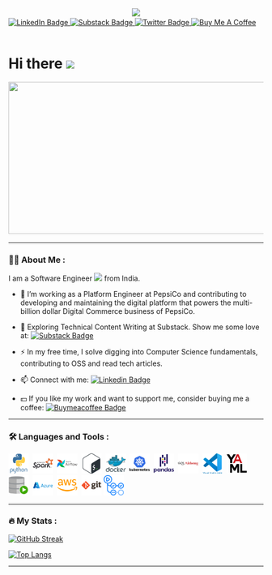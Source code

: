 <!--
**kunaljubce/kunaljubce** is a ✨ _special_ ✨ repository because its `README.md` (this file) appears on your GitHub profile.

Here are some ideas to get you started:

- 🔭 I’m currently working on ...
- 🌱 I’m currently learning ...
- 👯 I’m looking to collaborate on ...
- 🤔 I’m looking for help with ...
- 💬 Ask me about ...
- 📫 How to reach me: ...
- 😄 Pronouns: ...
- ⚡ Fun fact: ...

[![kunaljubce's GitHub | Stats](https://stats.quira.sh/kunaljubce/github?theme=dark)](https://quira.sh?utm_source=widgets&utm_campaign=kunaljubce)
-->

<div id="header" align="center">
  <img src="https://i.giphy.com/media/v1.Y2lkPTc5MGI3NjExZ2M1eGo3ZDhxdHBqcnNrMWJ6cmtqaDRqY2FmdnQ3N2M1bXN2MXBjdSZlcD12MV9pbnRlcm5hbF9naWZfYnlfaWQmY3Q9cw/igRW3jH2LcCVzMqi5F/giphy.gif" width="100"/>
</div>

<div id="badges">
  <a href="https://www.linkedin.com/in/kunaljubce/">
    <img src="https://img.shields.io/badge/LinkedIn-blue?style=for-the-badge&logo=linkedin&logoColor=white" alt="LinkedIn Badge"/>
  </a>
  <a href="https://kunaljubce.substack.com/">
    <img src="https://img.shields.io/badge/Substack-orange?style=for-the-badge&logo=substack&logoColor=white" alt="Substack Badge"/>
  </a>
  <a href="https://x.com/kunaljubce">
    <img src="https://img.shields.io/badge/Twitter-blue?style=for-the-badge&logo=twitter&logoColor=white" alt="Twitter Badge"/>
  </a>
  <a href="https://www.buymeacoffee.com/kunaljubce" target="_blank">
    <img src="https://cdn.buymeacoffee.com/buttons/default-orange.png" alt="Buy Me A Coffee" height="28" width="170">
  </a>
</div>

<img src="https://komarev.com/ghpvc/?username=kunaljubce&style=flat-square&color=blue" alt=""/>

<h1>
  Hi there
  <img src="https://media.giphy.com/media/hvRJCLFzcasrR4ia7z/giphy.gif" width="30px"/>
</h1>

<div align="center">
  <img src="https://media.giphy.com/media/dWesBcTLavkZuG35MI/giphy.gif" width="600" height="300"/>
</div>

---

### :man_technologist: About Me :

I am a Software Engineer <img src="https://media.giphy.com/media/WUlplcMpOCEmTGBtBW/giphy.gif" width="30"> from India.

- :telescope: I’m working as a Platform Engineer at PepsiCo and contributing to developing and maintaining the digital platform that powers the multi-billion dollar Digital Commerce business of PepsiCo.

- :seedling: Exploring Technical Content Writing at Substack. Show me some love at: [![Substack Badge](https://img.shields.io/badge/-kunaljubce-orange?style=flat&logo=Substack&logoColor=white)](https://kunaljubce.substack.com)

- :zap: In my free time, I solve digging into Computer Science fundamentals, contributing to OSS and read tech articles.

- :mailbox: Connect with me: [![Linkedin Badge](https://img.shields.io/badge/-kunaljubce-blue?style=flat&logo=Linkedin&logoColor=white)](https://www.linkedin.com/in/kunaljubce/)

- :dollar: If you like my work and want to support me, consider buying me a coffee: [![Buymeacoffee Badge](https://img.shields.io/badge/-buymeacoffee-orange?style=flat&logo=Buymeacoffee&logoColor=white)](buymeacoffee.com/kunaljubce)

---

### :hammer_and_wrench: Languages and Tools :

<div>
  <img src="https://github.com/devicons/devicon/blob/master/icons/python/python-original-wordmark.svg" title="Python" alt="Python" width="40" height="40"/>&nbsp;
  <img src="https://github.com/devicons/devicon/blob/master/icons/apachespark/apachespark-original-wordmark.svg" title="Apache Spark" alt="Apache Spark" width="40" height="40"/>&nbsp;
  <img src="https://github.com/devicons/devicon/blob/master/icons/apacheairflow/apacheairflow-original-wordmark.svg" title="Apache Airflow" alt="Apache Airflow" width="40" height="40"/>&nbsp;
  <img src="https://github.com/devicons/devicon/blob/master/icons/bash/bash-original.svg" title="Bash" alt="Bash" width="40" height="40"/>&nbsp;
  <img src="https://github.com/devicons/devicon/blob/master/icons/docker/docker-original-wordmark.svg" title="Docker" alt="Docker" width="40" height="40"/>&nbsp;
  <img src="https://github.com/devicons/devicon/blob/master/icons/kubernetes/kubernetes-original-wordmark.svg" title="Kubernetes" alt="Kubernetes " width="40" height="40"/>&nbsp;
  <img src="https://github.com/devicons/devicon/blob/master/icons/pandas/pandas-original-wordmark.svg"  title="Pandas" alt="Pandas" width="40" height="40"/>&nbsp;
  <img src="https://github.com/devicons/devicon/blob/master/icons/sqlalchemy/sqlalchemy-original-wordmark.svg" title="SQLAlchemy" alt="SQLAlchemy" width="40" height="40"/>&nbsp;
  <img src="https://github.com/devicons/devicon/blob/master/icons/vscode/vscode-original-wordmark.svg" title="VSCode" alt="VSCode" width="40" height="40"/>&nbsp;
  <img src="https://github.com/devicons/devicon/blob/master/icons/yaml/yaml-original.svg" title="YAML" alt="YAML" width="40" height="40"/>&nbsp;
  <img src="https://github.com/devicons/devicon/blob/master/icons/sqldeveloper/sqldeveloper-original.svg" title="SQL"  alt="SQL" width="40" height="40"/>&nbsp;
  <img src="https://github.com/devicons/devicon/blob/master/icons/azure/azure-original-wordmark.svg" title="Azure" alt="Azure" width="40" height="40"/>&nbsp;
  <img src="https://github.com/devicons/devicon/blob/master/icons/amazonwebservices/amazonwebservices-plain-wordmark.svg" title="AWS" alt="AWS" width="40" height="40"/>&nbsp;
  <img src="https://github.com/devicons/devicon/blob/master/icons/git/git-original-wordmark.svg" title="Git" **alt="Git" width="40" height="40"/>
  <img src="https://github.com/devicons/devicon/blob/master/icons/githubactions/githubactions-original.svg" title="Github Actions"  alt="Github Actions" width="40" height="40"/>&nbsp;
</div>

---

### :fire: My Stats :

[![GitHub Streak](http://github-readme-streak-stats.herokuapp.com?user=kunaljubce&theme=dark&background=000000)](https://git.io/streak-stats)

[![Top Langs](https://github-readme-stats.vercel.app/api/top-langs/?username=kunaljubce&layout=compact&theme=vision-friendly-dark)](https://github.com/anuraghazra/github-readme-stats)

---

<!-- 
### :writing_hand: Blog Posts :

Will Come back this later!

<!-- BLOG-POST-LIST:START -->
<!-- BLOG-POST-LIST:END -->

